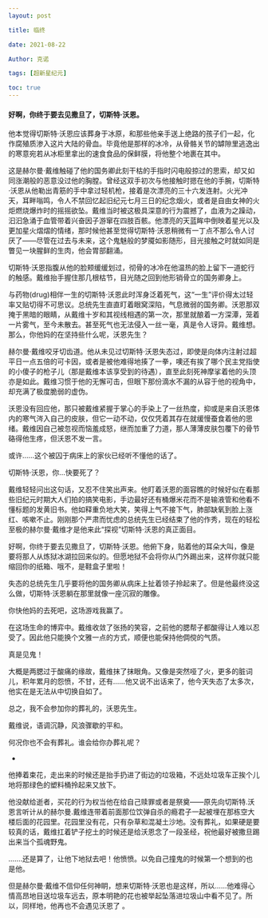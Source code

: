 ```yaml
---
layout: post

title: 临终 

date: 2021-08-22

Author: 克诺

tags: [超新星纪元]

toc: true
---
```

#### 好啊，你终于要去见撒旦了，切斯特·沃恩。

他本觉得切斯特·沃恩应该葬身于冰原，和那些他亲手送上绝路的孩子们一起，化作腐殖质渗入这片大陆的骨血。毕竟他是那样的冰冷，从骨骼关节的罅隙里逃逸出的寒意宛若从冰柜里拿出的速食食品的保鲜膜，将他整个地裹在其中。

这是赫尔曼·戴维触碰了他的国务卿此刻干枯的手指时闪电般掠过的思索，却又如同涨潮般的恶意没过他的胸膛。曾经这双手初次与他接触时摁在他的手腕，切斯特·沃恩从他勒出青筋的手中拿过轻机枪，接着是次漂亮的三十六发连射。火光冲天，耳畔嗡鸣，令人不禁回忆起旧纪元七月三日的纪念烟火，或者是自由女神的火炬燃烧爆炸时的摇摇欲坠。戴维当时被这极具深意的行为震撼了，血液为之躁动，汩汩急涌于血管带着兴奋因子游窜在四肢百骸。他漂亮的天蓝眸中倒映着星光以及更加星火熠熠的情绪，那时候他甚至觉得切斯特·沃恩稍微有一丁点不那么令人讨厌了——尽管在过去与未来，这个鬼魅般的梦魇如影随形，目光接触之时就如同是瞥见一块腥鲜的生肉，他会胃部翻涌。

切斯特·沃恩指腹从他的脸颊缓缓划过，彻骨的冰冷在他温热的脸上留下一道蛇行的触感。戴维抬手握住那几根枯节，目光随之回到他形销骨立的国务卿身上。

与药物(drug)相伴一生的切斯特·沃恩此时浑身泛着死气，这“一生”评价得太过轻率又贴切得不可思议。总统先生直直盯着眼窝深陷，气息微弱的国务卿。沃恩那双掩于黑暗的眼睛，从戴维十岁和其视线相遇的第一次，那里就酿着一方深潭，笼着一片雾气，至今未散去。甚至死气也无法侵入一丝一毫，真是令人讶异。戴维想。那么，你他妈的在坚持些什么呢，沃恩先生？

赫尔曼·戴维咬牙切齿道。他从未见过切斯特·沃恩失态过，即使是向体内注射过超平日一点五倍的可卡因，或者是被他难得地揍了一拳，噢还有挨了哪个民主党指使的小傻子的枪子儿（那是戴维本该享受到的待遇），直至此刻死神摩挲着他的头顶亦是如此。戴维习惯于他的无懈可击，但眼下那份滴水不漏的从容于他的视角中，却充满了极度脆弱的虚伪。

沃恩没有回应他，那只被戴维紧握于掌心的手染上了一丝热度，抑或是来自沃恩体内的寒气涔入自己的皮肤，但它一动不动，仅仅凭着其存在就缓慢蚕食着他的思绪。戴维因自己被忽视而恼羞成怒，继而加重了力道，那人薄薄皮肤包覆下的骨节硌得他生疼，但沃恩不发一言。

或许……这个被囚于病床上的家伙已经听不懂他的话了。

切斯特·沃恩，你…快要死了？

戴维轻轻问出这句话，又忍不住笑出声来。他盯着沃恩的面容瞧的时候好似在看那些旧纪元时期大人们拍的搞笑电影，手边最好还有桶爆米花而不是输液管和他看不懂标题的发黄旧书。他如释重负地大笑，笑得上气不接下气，肺部缺氧到脸上涨红、咳嗽不止。刚刚那个严肃而忧虑的总统先生已经结束了他的作秀，现在的轻松至极的赫尔曼·戴维才是他来此“探视”切斯特·沃恩的真正面目。

好啊，你终于要去见撒旦了，切斯特·沃恩。他俯下身，贴着他的耳朵大叫，像是要将那人从炼狱冰湖拉回来似的。但愿地狱不会将你从门外踢出来，这样你就只能缩回你的纸箱、哦不，是鞋盒子里啦！

失态的总统先生几乎要将他的国务卿从病床上扯着领子拎起来了。但是他最终没这么做，切斯特·沃恩躺在那里就像一座沉寂的雕像。

你快他妈的去死吧，这场游戏我赢了。

在这场生命的博弈中。戴维收敛了张扬的笑容，之前他的腮帮子都酸得让人难以忍受了。因此他只能换个文雅一点的方式，顺便也能保持他倜傥的气质。

真是见鬼！

大概是两腮过于酸痛的缘故，戴维抹了抹眼角。又像是突然哑了火，更多的脏词儿，积年累月的怨愤，不甘，还有……他又说不出话来了，他今天失态了太多次，他实在是无法从中切换自如了。

总之，我不会参加你的葬礼的，沃恩先生。

戴维说，语调沉静，风浪骤歇的平和。

何况你也不会有葬礼。谁会给你办葬礼呢？

-
他捧着束花，走出来的时候还是抬手扔进了街边的垃圾箱，不远处垃圾车正挨个儿地将那绿色的塑料桶拎起来又放下。

他没献给逝者，买花的行为权当他在给自己赎罪或者是祭奠——原先向切斯特.沃恩言听计从的赫尔曼.戴维连带着前面那位饮弹自杀的瘾君子一起被埋在那栋空大楼后面的花园里。花园里没有花，只有杂草和混凝土沙地。没有葬礼，如果硬是要较真的话，戴维扛着铲子挖土的时候还是给沃恩念了一段圣经，祝他最好被撒旦踢出来当个孤魂野鬼。

.……还是算了，让他下地狱去吧！他愤愤。以免自己撞鬼的时候第一个想到的也是他。

但是赫尔曼·戴维不信仰任何神眀，想来切斯特·沃恩也是这样，所以……他难得心情高昂地目送垃圾车远去，原本明艳的花也被举起坠落进垃圾山中看不见了。所以，同样地，他再也不会遇见沃恩了 。
